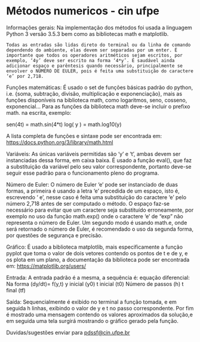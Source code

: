 # Métodos numericos - cin ufpe

Informações gerais:
	Na implementação dos métodos foi usada a linguagem Python 3 versão 3.5.3 bem como as bibliotecas math e matplotlib. 
	
	Todas as entradas são lidas direto do terminal ou da linha de comando dependendo do ambiente, elas devem ser separadas por um enter. É importante que todos os operadores aritméticos sejam escritos, por exemplo, ‘4y’ deve ser escrito na forma ‘4*y’. É saudável ainda adicionar espaço e parêntesis quando necessário, principalmente se envolver o NÚMERO DE EULER, pois é feita uma substituição do caractere ‘e’ por 2,718.
Funções matemáticas: É usado o set de funções básicas padrão do python, i.e. {soma, subtração, divisão, multiplicação e exponenciação}, mais as funções disponíveis na biblioteca math, como logaritmos, seno, cosseno, exponencial… Para as funções da biblioteca math deve-se incluir o prefixo math. na escrita, exemplo:

sen(4t) = math.sin(4*t)
log( y ) = math.log10(y)

A lista completa de funções e sintaxe pode ser encontrada em: https://docs.python.org/3/library/math.html

Variáveis: As únicas variáveis permitidas são ‘y’ e ‘t’, ambas devem ser instanciadas dessa forma, em caixa baixa. É usado a função eval(), que faz a substituição da variável pelo seu valor correspondente, portanto deve-se seguir esse padrão para o funcionamento pleno do programa.

Número de Euler: O número de Euler ‘e’ pode ser instanciado de duas formas, a primeira é usando a letra ‘e’ precedida de um espaço, isto é, escrevendo ‘ e’, nesse caso é feita uma substituição do caractere ‘e’ pelo número 2,718 antes de ser computado o método. O espaço faz-se necessário para evitar que um caractere seja substituído erroneamente, por exemplo no uso da função math.exp() onde o caractere ‘e’ de “exp” não representa o número de Euler. Um segundo modo é usando math.e, onde será retornado o número de Euler, é recomendado o uso da segunda forma, por questões de segurança e  precisão.

Gráfico: É usado a biblioteca matplotlib, mais especificamente a função pyplot que toma o valor de dois vetores contendo os pontos de t e de y, e os plota em um plano, a documentação da biblioteca pode ser encontrada em: https://matplotlib.org/users/

Entrada: A entrada padrão é a mesma, a sequência é:
equação diferencial: Na forma (dy/dt)= f(y,t) 
y inicial (y0)
t inicial (t0)
Número de passos (h)
t final (tf)

Saída: Sequencialmente é exibido no terminal a função tomada, e em seguida h linhas, exibindo o valor de y e t no passo correspondente. Por fim é mostrado uma mensagem contendo os valores aproximados da solução,e em seguida uma tela surgirá mostrando o gráfico gerado pela função.

Duvidas/sugestões enviar para pdssf@cin.ufpe.br
